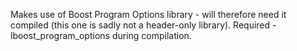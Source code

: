 Makes use of Boost Program Options library - will therefore need it compiled (this one is sadly not a header-only library).
Required -lboost_program_options during compilation.